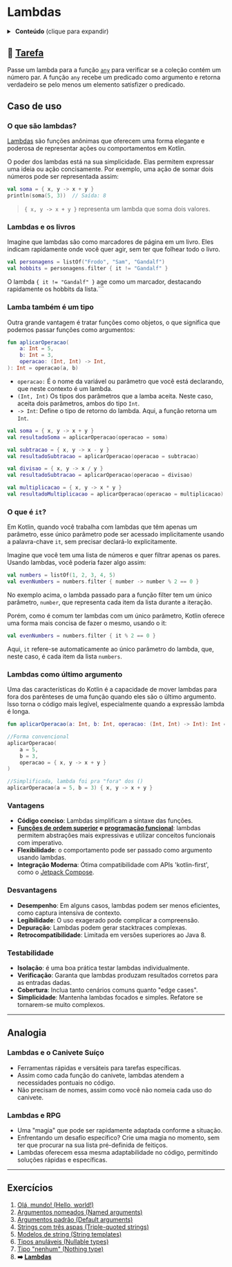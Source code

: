 # Lambdas

<details>
<summary>&nbsp;<b>Conteúdo</b> (clique para expandir)</summary>

<p></p>

<!-- TOC -->
* [Lambdas](#lambdas)
  * [🔗 Tarefa](#-tarefa)
  * [Caso de uso](#caso-de-uso)
    * [O que são lambdas?](#o-que-são-lambdas)
    * [Lambdas e os livros](#lambdas-e-os-livros)
    * [Lamba também é um tipo](#lamba-também-é-um-tipo)
    * [O que é `it`?](#o-que-é-it)
    * [Lambdas como último argumento](#lambdas-como-último-argumento)
    * [Vantagens](#vantagens)
    * [Desvantagens](#desvantagens)
    * [Testabilidade](#testabilidade)
  * [Analogia](#analogia)
    * [Lambdas e o Canivete Suíço](#lambdas-e-o-canivete-suíço)
    * [Lambdas e RPG](#lambdas-e-rpg)
  * [Exercícios](#exercícios)
<!-- TOC -->

</details>

## 🔗 [Tarefa](https://play.kotlinlang.org/koans/Introduction/Lambdas/Task.kt)

Passe um lambda para a função [`any`](https://kotlinlang.org/api/latest/jvm/stdlib/kotlin.collections/any.html)
para verificar se a coleção contém um número par.
A função `any` recebe um predicado como argumento e retorna verdadeiro se pelo menos um elemento satisfizer o predicado.

## Caso de uso

### O que são lambdas?

[Lambdas](https://kotlinlang.org/docs/lambdas.html#lambda-expressions-and-anonymous-functions) são funções anônimas que oferecem uma forma
elegante e poderosa de representar ações ou comportamentos em Kotlin.

O poder dos lambdas está na sua simplicidade. Elas permitem expressar uma ideia ou ação concisamente. Por exemplo, uma ação de somar dois
números pode ser representada assim:

```kotlin
val soma = { x, y -> x + y }
println(soma(5, 3))  // Saída: 8
```

> `{ x, y -> x + y }` representa um lambda que soma dois valores.

### Lambdas e os livros

Imagine que lambdas são como marcadores de página em um livro. Eles indicam rapidamente onde você quer agir, sem ter que folhear todo o
livro.

```kotlin
val personagens = listOf("Frodo", "Sam", "Gandalf")
val hobbits = personagens.filter { it != "Gandalf" }
```

O lambda `{ it != "Gandalf" }` age como um marcador, destacando rapidamente os hobbits da lista.```

### Lamba também é um tipo

Outra grande vantagem é tratar funções como objetos, o que significa que podemos passar funções como argumentos:

```kotlin
fun aplicarOperacao(
    a: Int = 5,
    b: Int = 3,
    operacao: (Int, Int) -> Int,
): Int = operacao(a, b)
```

- `operacao:` É o nome da variável ou parâmetro que você está declarando, que neste contexto é um lambda.
- `(Int, Int)` Os tipos dos parâmetros que a lamba aceita. Neste caso, aceita dois parâmetros, ambos do tipo `Int`.
- `-> Int`: Define o tipo de retorno do lambda. Aqui, a função retorna um `Int`.

```kotlin
val soma = { x, y -> x + y }
val resultadoSoma = aplicarOperacao(operacao = soma)

val subtracao = { x, y -> x - y }
val resultadoSubtracao = aplicarOperacao(operacao = subtracao)

val divisao = { x, y -> x / y }
val resultadoSubtracao = aplicarOperacao(operacao = divisao)

val multiplicacao = { x, y -> x * y }
val resultadoMultiplicacao = aplicarOperacao(operacao = multiplicacao)
```

### O que é `it`?

Em Kotlin, quando você trabalha com lambdas que têm apenas um parâmetro, esse único parâmetro pode ser acessado implicitamente usando a
palavra-chave `it`, sem precisar declará-lo explicitamente.

Imagine que você tem uma lista de números e quer filtrar apenas os pares. Usando lambdas, você poderia fazer algo assim:

```kotlin
val numbers = listOf(1, 2, 3, 4, 5)
val evenNumbers = numbers.filter { number -> number % 2 == 0 }
```

No exemplo acima, o lambda passado para a função filter tem um único parâmetro, `number`, que representa cada item da lista durante a
iteração.

Porém, como é comum ter lambdas com um único parâmetro, Kotlin oferece uma forma mais concisa de fazer o mesmo, usando o it:

```kotlin
val evenNumbers = numbers.filter { it % 2 == 0 }
```

Aqui, `it` refere-se automaticamente ao único parâmetro do lambda, que, neste caso, é cada item da lista `numbers`.

### Lambdas como último argumento

Uma das características do Kotlin é a capacidade de mover lambdas para fora dos parênteses de uma função quando eles são o último
argumento. Isso torna o código mais legível, especialmente quando a expressão lambda é longa.

```kotlin
fun aplicarOperacao(a: Int, b: Int, operacao: (Int, Int) -> Int): Int = operacao(a, b)

//Forma convencional
aplicarOperacao(
    a = 5,
    b = 3,
    operacao = { x, y -> x + y }
)

//Simplificada, lambda foi pra "fora" dos ()
aplicarOperacao(a = 5, b = 3) { x, y -> x + y }
```

### Vantagens

- **Código conciso**: Lambdas simplificam a sintaxe das funções.
- **[Funções de ordem superior](https://kotlinlang.org/docs/lambdas.html#higher-order-functions)
  e [programação funcional](https://pt.wikipedia.org/wiki/Programa%C3%A7%C3%A3o_funcional)**: lambdas permitem abstrações mais expressivas e
  utilizar conceitos funcionais com imperativo.
- **Flexibilidade**: o comportamento pode ser passado como argumento usando lambdas.
- **Integração Moderna**: Ótima compatibilidade com APIs 'kotlin-first', como
  o [Jetpack Compose](https://developer.android.com/jetpack/compose).

### Desvantagens

- **Desempenho**: Em alguns casos, lambdas podem ser menos eficientes, como captura intensiva de contexto.
- **Legibilidade**: O uso exagerado pode complicar a compreensão.
- **Depuração**: Lambdas podem gerar stacktraces complexas.
- **Retrocompatibilidade**: Limitada em versões superiores ao Java 8.

### Testabilidade

- **Isolação**: é uma boa prática testar lambdas individualmente.
- **Verificação**: Garanta que lambdas produzam resultados corretos para as entradas dadas.
- **Cobertura**: Inclua tanto cenários comuns quanto "edge cases".
- **Simplicidade**: Mantenha lambdas focados e simples. Refatore se tornarem-se muito complexos.

---

## Analogia

### Lambdas e o Canivete Suíço

- Ferramentas rápidas e versáteis para tarefas específicas.
- Assim como cada função do canivete, lambdas atendem a necessidades pontuais no código.
- Não precisam de nomes, assim como você não nomeia cada uso do canivete.

### Lambdas e RPG

- Uma "magia" que pode ser rapidamente adaptada conforme a situação.
- Enfrentando um desafio específico? Crie uma magia no momento, sem ter que procurar na sua lista pré-definida de feitiços.
- Lambdas oferecem essa mesma adaptabilidade no código, permitindo soluções rápidas e específicas.

---

## Exercícios

1. [Olá, mundo! (Hello, world!)](https://github.com/rsicarelli/kotlin-koans-edu-br/blob/main/koans/src/commonMain/kotlin/com/rsicarelli/koansbr/introduction/helloWorld/README.md)
2. [Argumentos nomeados (Named arguments)](https://github.com/rsicarelli/kotlin-koans-edu-br/blob/main/koans/src/commonMain/kotlin/com/rsicarelli/koansbr/introduction/namedArguments/README.md)
3. [Argumentos padrão (Default arguments)](https://github.com/rsicarelli/kotlin-koans-edu-br/blob/main/koans/src/commonMain/kotlin/com/rsicarelli/koansbr/introduction/defaultArguments/README.md)
4. [Strings com três aspas (Triple-quoted strings)](https://github.com/rsicarelli/kotlin-koans-edu-br/blob/main/koans/src/commonMain/kotlin/com/rsicarelli/koansbr/introduction/tripleQuotedStrings/README.md)
5. [Modelos de string (String templates)](https://github.com/rsicarelli/kotlin-koans-edu-br/blob/main/koans/src/commonMain/kotlin/com/rsicarelli/koansbr/introduction/stringTemplates/README.md)
6. [Tipos anuláveis (Nullable types)](https://github.com/rsicarelli/kotlin-koans-edu-br/blob/main/koans/src/commonMain/kotlin/com/rsicarelli/koansbr/introduction/nullableTypes/README.md)
7. [Tipo "nenhum" (Nothing type)](https://github.com/rsicarelli/kotlin-koans-edu-br/blob/main/koans/src/commonMain/kotlin/com/rsicarelli/koansbr/introduction/nothingType/README.md)
8. **➡️ [Lambdas](
   https://github.com/rsicarelli/kotlin-koans-edu-br/blob/main/koans/src/commonMain/kotlin/com/rsicarelli/koansbr/introduction/lambdas/README.md
   )**
